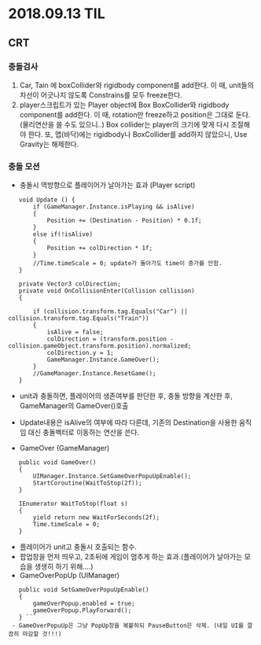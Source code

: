 ﻿# 2018.09.13 TIL## CRT### 충돌검사1. Car, Tain 에 boxCollider와 rigidbody component를 add한다. 이 때, unit들의 차선이 어긋나지 않도록 Constrains를 모두 freeze한다.2. player스크립트가 있는 Player object에 Box BoxCollider와 rigidbody component를 add한다. 이 때, rotation만 freeze하고 position은 그대로 둔다. (물리연산을 쓸 수도 있으니..) Box collider는 player의 크기에 맞게 다시 조절해야 한다. 또, 맵(바닥)에는 rigidbody나 BoxCollider를 add하지 않았으니, Use Gravity는 해제한다.### 충돌 모션 - 충돌시 역방향으로 플레이어가 날아가는 효과 (Player script) ```	void Update () {		if (GameManager.Instance.isPlaying && isAlive)		{			Position += (Destination - Position) * 0.1f;		}		else if(!isAlive)		{			Position += colDirection * 1f;		}		//Time.timeScale = 0; update가 돌아가도 time이 증가를 안함.	}	private Vector3 colDirection;	private void OnCollisionEnter(Collision collision)	{		if (collision.transform.tag.Equals("Car") || collision.transform.tag.Equals("Train"))		{			isAlive = false;			colDirection = (transform.position - collision.gameObject.transform.position).normalized;			colDirection.y = 1;			GameManager.Instance.GameOver();		}		//GameManager.Instance.ResetGame();	} ```  - unit과 충돌하면, 플레이어의 생존여부를 판단한 후, 충돌 방향을 계산한 후, GameManager의 GameOver()호출  - Update내용은 isAlive의 여부에 따라 다른데, 기존의 Destination을 사용한 움직임 대신 충돌벡터로 이동하는 연산을 쓴다. - GameOver (GameManager) ```	public void GameOver()	{		UIManager.Instance.SetGameOverPopuUpEnable();		StartCoroutine(WaitToStop(2f));	}	IEnumerator WaitToStop(float s)	{		yield return new WaitForSeconds(2f);		Time.timeScale = 0;	} ```  - 플레이어가 unit고 충돌시 호출되는 함수.  - 팝업창을 먼저 띄우고, 2초뒤에 게임이 멈추게 하는 효과.(플레이어가 날아가는 모습을 생생히 하기 위해....) - GameOverPopUp (UIManager) ```	public void SetGameOverPopuUpEnable()	{		gameOverPopup.enabled = true;		gameOverPopup.PlayForward();	} ```  - GameOverPopuUp은 그냥 PopUp창을 복붙하되 PauseButton은 삭제. (내일 UI를 깔끔히 마감할 것!!!)